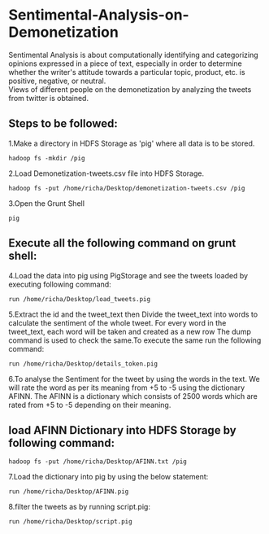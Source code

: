 # Sentimental-Analysis-on-Demonetization 
Sentimental Analysis is about computationally identifying and categorizing opinions expressed in a piece of text, especially in order to determine whether the writer's attitude towards a particular topic, product, etc. is positive, negative, or neutral.
<br />
Views of different people on the demonetization by analyzing the tweets from twitter is obtained.
 
 
## Steps to be followed:

1.Make a directory in HDFS Storage as 'pig' where all data is to be stored.
	 
	hadoop fs -mkdir /pig

2.Load Demonetization-tweets.csv file into HDFS Storage.
	
	hadoop fs -put /home/richa/Desktop/demonetization-tweets.csv /pig

3.Open the Grunt Shell 
	
	pig

## Execute all the following command on grunt shell:	 

4.Load the data into pig using PigStorage and see the tweets loaded by executing following command:

	run /home/richa/Desktop/load_tweets.pig

5.Extract the id and the tweet_text then Divide the tweet_text into words to calculate the sentiment of the whole tweet.
   For every word in the tweet_text, each word will be taken and created as a new row
   The dump command is used to check the same.To execute the same run the following command:
   
   	run /home/richa/Desktop/details_token.pig
	
6.To analyse the Sentiment for the tweet by using the words in the text. We will rate the word as per its meaning from +5 to -5 using the dictionary AFINN. The AFINN is a dictionary which consists of 2500 words which are rated from +5 to -5 depending on their meaning.
## load AFINN Dictionary into HDFS Storage by following command:
	
	hadoop fs -put /home/richa/Desktop/AFINN.txt /pig

7.Load the dictionary into pig by using the below statement:

	run /home/richa/Desktop/AFINN.pig

8.filter the tweets as by running script.pig: 
	
	run /home/richa/Desktop/script.pig
